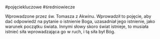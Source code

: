 #pojęciekluczowe #średniowiecze 

Wprowadzone przez św. Tomasza z Akwinu. Wprowadził to pojęcie, aby dać odpowiedź na pytanie o istnienie Boga, uzasadniał jego istnienie, jako warunek początku świata. Innymi słowy skoro świat istnieje, to musiała istnieć siła wprowadzająca go w ruch, i tą siła był Bóg. 